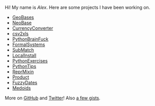 Hi! My name is *Alex*. Here are some projects I have been working on.

* [GeoBases](http://opentraveldata.github.io/geobases)
* [NeoBase](https://github.com/alexprengere/neobase)
* [CurrencyConverter](http://alexprengere.github.io/currencyconverter)
* [csv2xls](http://alexprengere.github.io/csv2xls)
* [PythonBrainFuck](http://alexprengere.github.io/PythonBrainFuck)
* [FormalSystems](http://alexprengere.github.io/FormalSystems)
* [SubMatch](http://alexprengere.github.io/submatch)
* [LocalInstall](http://alexprengere.github.io/localinstall)
* [PythonExercises](http://alexprengere.github.io/PythonExercises)
* [PythonTips](http://alexprengere.github.io/PythonTips)
* [ReprMixin](https://github.com/alexprengere/reprmixin)
* [Product](https://github.com/alexprengere/product)
* [FuzzyDates](https://github.com/alexprengere/fuzzydates)
* [Medoids](https://github.com/alexprengere/medoids)

More on [GitHub](https://github.com/alexprengere) and [Twitter](https://twitter.com/alexprengere)! Also [a few gists](https://gist.github.com/alexprengere).
